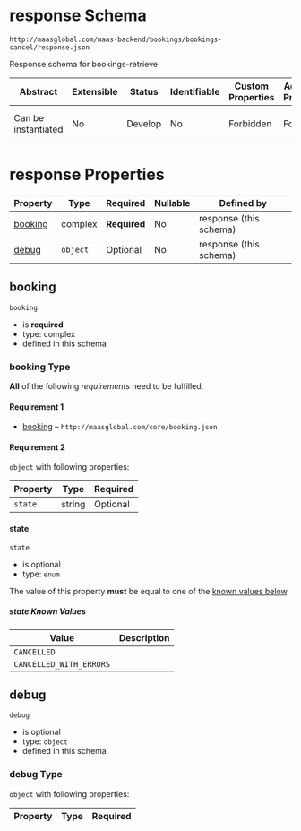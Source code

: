 # response Schema

```
http://maasglobal.com/maas-backend/bookings/bookings-cancel/response.json
```

Response schema for bookings-retrieve

| Abstract            | Extensible | Status  | Identifiable | Custom Properties | Additional Properties | Defined In                                                           |
| ------------------- | ---------- | ------- | ------------ | ----------------- | --------------------- | -------------------------------------------------------------------- |
| Can be instantiated | No         | Develop | No           | Forbidden         | Forbidden             | [maas-backend/bookings/bookings-cancel/response.json](response.json) |

# response Properties

| Property            | Type     | Required     | Nullable | Defined by             |
| ------------------- | -------- | ------------ | -------- | ---------------------- |
| [booking](#booking) | complex  | **Required** | No       | response (this schema) |
| [debug](#debug)     | `object` | Optional     | No       | response (this schema) |

## booking

`booking`

- is **required**
- type: complex
- defined in this schema

### booking Type

**All** of the following _requirements_ need to be fulfilled.

#### Requirement 1

- [booking](booking.md) – `http://maasglobal.com/core/booking.json`

#### Requirement 2

`object` with following properties:

| Property | Type   | Required |
| -------- | ------ | -------- |
| `state`  | string | Optional |

#### state

`state`

- is optional
- type: `enum`

The value of this property **must** be equal to one of the [known values below](#-known-values).

##### state Known Values

| Value                   | Description |
| ----------------------- | ----------- |
| `CANCELLED`             |             |
| `CANCELLED_WITH_ERRORS` |             |

## debug

`debug`

- is optional
- type: `object`
- defined in this schema

### debug Type

`object` with following properties:

| Property | Type | Required |
| -------- | ---- | -------- |

